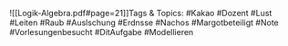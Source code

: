 
![[Logik-Algebra.pdf#page=21]]Tags & Topics:
   #Kakao
   #Dozent
   #Lust
   #Leiten
   #Raub
   #Auslschung
   #Erdnsse
   #Nachos
   #Margotbeteiligt
   #Note
   #Vorlesungenbesucht
   #DitAufgabe
   #Modellieren